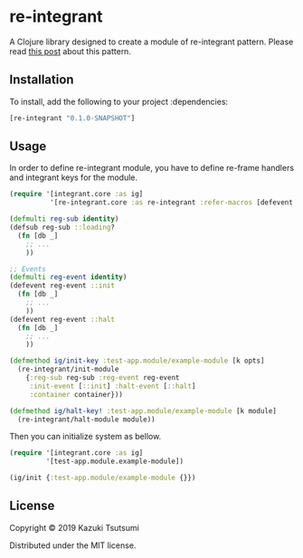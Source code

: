 # re-integrant

A Clojure library designed to create a module of re-integrant pattern.
Please read [this post](https://223kazuki.github.io/re-integrant-app.html) about this pattern.

## Installation
To install, add the following to your project :dependencies:

```clojure
[re-integrant "0.1.0-SNAPSHOT"]
```

## Usage

In order to define re-integrant module, you have to define re-frame handlers and integrant keys for the module.

```clojure:module/example_module.cljs
(require '[integrant.core :as ig]
          '[re-integrant.core :as re-integrant :refer-macros [defevent defsub deffx]])

(defmulti reg-sub identity)
(defsub reg-sub ::loading?
  (fn [db _]
    ;; ...
    ))

;; Events
(defmulti reg-event identity)
(defevent reg-event ::init
  (fn [db _]
    ;; ...
    ))
(defevent reg-event ::halt
  (fn [db _]
    ;; ...
    ))

(defmethod ig/init-key :test-app.module/example-module [k opts]
  (re-integrant/init-module
    {:reg-sub reg-sub :reg-event reg-event
     :init-event [::init] :halt-event [::halt]
     :container container}))

(defmethod ig/halt-key! :test-app.module/example-module [k module]
  (re-integrant/halt-module module))
```

Then you can initialize system as bellow.

```clojure:config.cljs
(require '[integrant.core :as ig]
         '[test-app.module.example-module])

(ig/init {:test-app.module/example-module {}})
```

## License

Copyright © 2019 Kazuki Tsutsumi

Distributed under the MIT license.
